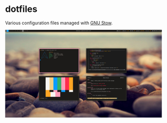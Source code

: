 dotfiles
========

Various configuration files managed with
[GNU Stow](https://www.gnu.org/software/stow/).

![](desktop.jpg)
